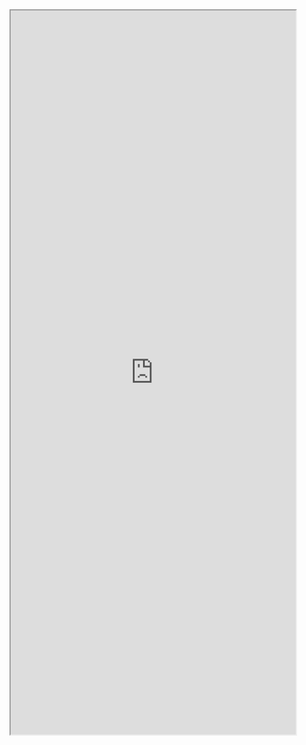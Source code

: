 <iframe height=1280 width=100% padding= 0 0 margins= 0 0 src="https://www.dndbeyond.com/characters/86820270/W6smcN">